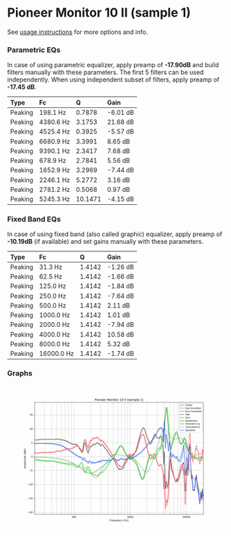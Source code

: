 # Pioneer Monitor 10 II (sample 1)
See [usage instructions](https://github.com/jaakkopasanen/AutoEq#usage) for more options and info.

### Parametric EQs
In case of using parametric equalizer, apply preamp of **-17.90dB** and build filters manually
with these parameters. The first 5 filters can be used independently.
When using independent subset of filters, apply preamp of **-17.45 dB**.

| Type    | Fc        |       Q | Gain     |
|:--------|:----------|:--------|:---------|
| Peaking | 198.1 Hz  |  0.7878 | -6.01 dB |
| Peaking | 4380.6 Hz |  3.1753 | 21.68 dB |
| Peaking | 4525.4 Hz |  0.3925 | -5.57 dB |
| Peaking | 6680.9 Hz |  3.3991 | 8.65 dB  |
| Peaking | 9390.1 Hz |  2.3417 | 7.68 dB  |
| Peaking | 678.9 Hz  |  2.7841 | 5.56 dB  |
| Peaking | 1652.9 Hz |  3.2969 | -7.44 dB |
| Peaking | 2246.1 Hz |  5.2772 | 3.16 dB  |
| Peaking | 2781.2 Hz |  0.5068 | 0.97 dB  |
| Peaking | 5245.3 Hz | 10.1471 | -4.15 dB |

### Fixed Band EQs
In case of using fixed band (also called graphic) equalizer, apply preamp of **-10.19dB**
(if available) and set gains manually with these parameters.

| Type    | Fc         |      Q | Gain     |
|:--------|:-----------|:-------|:---------|
| Peaking | 31.3 Hz    | 1.4142 | -1.26 dB |
| Peaking | 62.5 Hz    | 1.4142 | -1.66 dB |
| Peaking | 125.0 Hz   | 1.4142 | -1.84 dB |
| Peaking | 250.0 Hz   | 1.4142 | -7.64 dB |
| Peaking | 500.0 Hz   | 1.4142 | 2.11 dB  |
| Peaking | 1000.0 Hz  | 1.4142 | 1.01 dB  |
| Peaking | 2000.0 Hz  | 1.4142 | -7.94 dB |
| Peaking | 4000.0 Hz  | 1.4142 | 10.58 dB |
| Peaking | 8000.0 Hz  | 1.4142 | 5.32 dB  |
| Peaking | 16000.0 Hz | 1.4142 | -1.74 dB |

### Graphs
![](./Pioneer%20Monitor%2010%20II%20(sample%201).png)